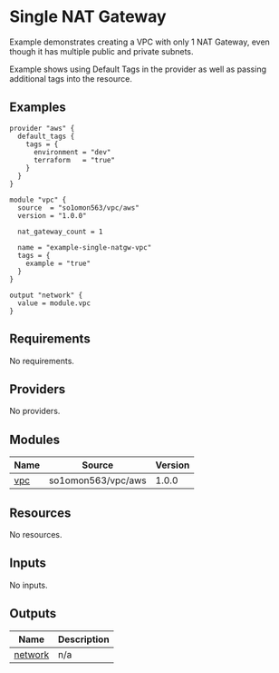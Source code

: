 # Single NAT Gateway

Example demonstrates creating a VPC with only 1 NAT Gateway, even though it has multiple public and private subnets.

Example shows using Default Tags in the provider as well as passing additional tags into the resource.
<!-- BEGINNING OF PRE-COMMIT-TERRAFORM DOCS HOOK -->


## Examples

```hcl
provider "aws" {
  default_tags {
    tags = {
      environment = "dev"
      terraform   = "true"
    }
  }
}

module "vpc" {
  source  = "so1omon563/vpc/aws"
  version = "1.0.0"

  nat_gateway_count = 1

  name = "example-single-natgw-vpc"
  tags = {
    example = "true"
  }
}

output "network" {
  value = module.vpc
}
```

## Requirements

No requirements.

## Providers

No providers.

## Modules

| Name | Source | Version |
|------|--------|---------|
| <a name="module_vpc"></a> [vpc](#module\_vpc) | so1omon563/vpc/aws | 1.0.0 |

## Resources

No resources.

## Inputs

No inputs.

## Outputs

| Name | Description |
|------|-------------|
| <a name="output_network"></a> [network](#output\_network) | n/a |


<!-- END OF PRE-COMMIT-TERRAFORM DOCS HOOK -->
